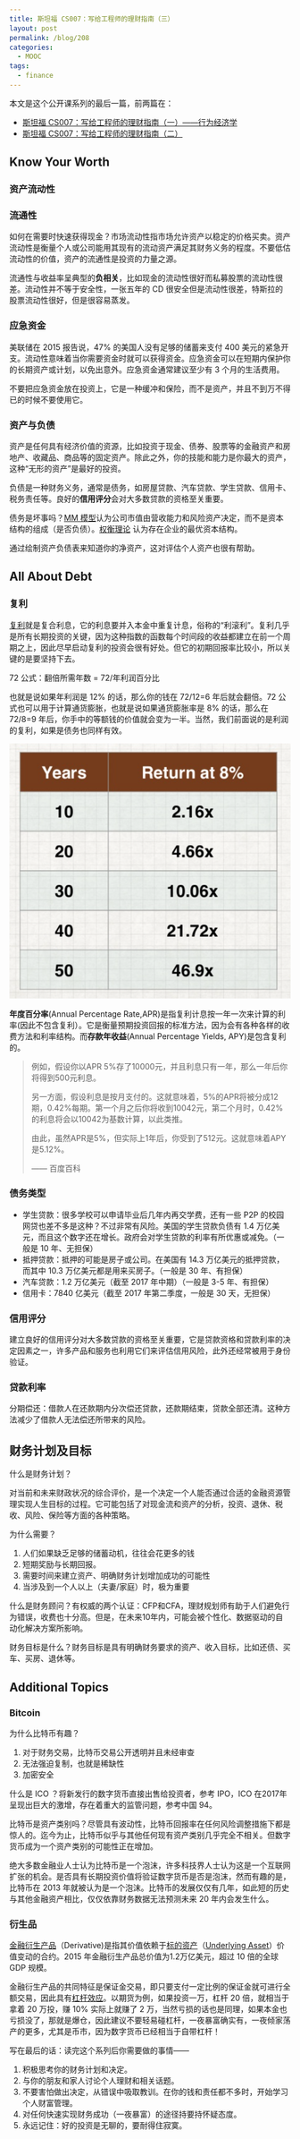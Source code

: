 ```yaml
---
title: 斯坦福 CS007：写给工程师的理财指南（三）
layout: post
permalink: /blog/208
categories:
  - MOOC
tags:
  - finance
---
```


本文是这个公开课系列的最后一篇，前两篇在：

- [斯坦福 CS007：写给工程师的理财指南（一）——行为经济学](https://arminli.com/blog/201)
- [斯坦福 CS007：写给工程师的理财指南（二）](https://arminli.com/blog/205)

## Know Your Worth

### 资产流动性

### 流通性

如何在需要时快速获得现金？市场流动性指市场允许资产以稳定的价格买卖。资产流动性是衡量个人或公司能用其现有的流动资产满足其财务义务的程度。不要低估流动性的价值，资产的流通性是投资的力量之源。

流通性与收益率呈典型的**负相关**，比如现金的流动性很好而私募股票的流动性很差。流动性并不等于安全性，一张五年的 CD 很安全但是流动性很差，特斯拉的股票流动性很好，但是很容易蒸发。

### 应急资金

美联储在 2015 报告说，47% 的美国人没有足够的储蓄来支付 400 美元的紧急开支。流动性意味着当你需要资金时就可以获得资金。应急资金可以在短期内保护你的长期资产或计划，以免出意外。应急资金通常建议至少有 3 个月的生活费用。

不要把应急资金放在投资上，它是一种缓冲和保险，而不是资产，并且不到万不得已的时候不要使用它。

### 资产与负债

资产是任何具有经济价值的资源，比如投资于现金、债券、股票等的金融资产和房地产、收藏品、商品等的固定资产。除此之外，你的技能和能力是你最大的资产，这种“无形的资产”是最好的投资。

负债是一种财务义务，通常是债务，如房屋贷款、汽车贷款、学生贷款、信用卡、税务责任等。良好的**信用评分**会对大多数贷款的资格至关重要。

债务是坏事吗？[MM 模型](http://wiki.mbalib.com/wiki/MM模型)认为公司市值由营收能力和风险资产决定，而不是资本结构的组成（是否负债）。[权衡理论](http://wiki.mbalib.com/wiki/权衡理论) 认为存在企业的最优资本结构。

通过绘制资产负债表来知道你的净资产，这对评估个人资产也很有帮助。

## All About Debt

### 复利

[复利](http://wiki.mbalib.com/wiki/复利)就是复合利息，它的利息要并入本金中重复计息，俗称的“利滚利”。复利几乎是所有长期投资的关键，因为这种指数的函数每个时间段的收益都建立在前一个周期之上，因此尽早启动复利的投资会很有好处。但它的初期回报率比较小，所以关键的是要坚持下去。

72 公式：翻倍所需年数 = 72/年利润百分比

也就是说如果年利润是 12% 的话，那么你的钱在 72/12=6 年后就会翻倍。72 公式也可以用于计算通货膨胀，也就是说如果通货膨胀率是 8% 的话，那么在 72/8=9 年后，你手中的等额钱的价值就会变为一半。当然，我们前面说的是利润的复利，如果是债务也同样有效。

![](../img/208_compounding.png)

**年度百分率**(Annual Percentage Rate,APR)是指复利计息按一年一次来计算的利率(因此不包含复利）。它是衡量预期投资回报的标准方法，因为会有各种各样的收费方法和利率结构。而**存款年收益**(Annual Percentage Yields, APY)是包含复利的。

> 例如，假设你以APR 5%存了10000元，并且利息只有一年，那么一年后你将得到500元利息。
>
> 另一方面，假设利息是按月支付的。这就意味着，5%的APR将被分成12期，0.42%每期。第一个月之后你将收到10042元，第二个月时，0.42%的利息将会以10042为基数计算，以此类推。
>
> 由此，虽然APR是5%，但实际上1年后，你受到了512元。这就意味着APY是5.12%。
>
> —— 百度百科

### 债务类型

- 学生贷款：很多学校可以申请毕业后几年内再交学费，还有一些 P2P 的校园网贷也差不多是这种？不过非常有风险。美国的学生贷款负债有 1.4 万亿美元，而且这个数字还在增长。政府会对学生贷款的利率有所优惠或减免。（一般是 10 年、无担保）
- 抵押贷款：抵押的可能是房子或公司。在美国有 14.3 万亿美元的抵押贷款，而其中 10.3 万亿美元都是用来买房子。（一般是 30 年、有担保）
- 汽车贷款：1.2 万亿美元（截至 2017 年中期）（一般是 3-5 年、有担保）
- 信用卡：7840 亿美元（截至 2017 年第二季度，一般是 30 天，无担保）

### 信用评分

建立良好的信用评分对大多数贷款的资格至关重要，它是贷款资格和贷款利率的决定因素之一，许多产品和服务也利用它们来评估信用风险，此外还经常被用于身份验证。

### 贷款利率

分期偿还：借款人在还款期内分次偿还贷款，还款期结束，贷款全部还清。这种方法减少了借款人无法偿还所带来的风险。

## 财务计划及目标

什么是财务计划？

对当前和未来财政状况的综合评价，是一个决定一个人能否通过合适的金融资源管理实现人生目标的过程。它可能包括了对现金流和资产的分析，投资、退休、税收、风险、保险等方面的各种策略。

为什么需要？

1. 人们如果缺乏足够的储蓄动机，往往会花更多的钱 
2. 短期奖励与长期回报。
3. 需要时间来建立资产、明确财务计划增加成功的可能性 
4. 当涉及到一个人以上（夫妻/家庭）时，极为重要

什么是财务顾问？有权威的两个认证：CFP和CFA，理财规划师有助于人们避免行为错误，收费也十分高。但是，在未来10年内，可能会被个性化、数据驱动的自动化解决方案所影响。

财务目标是什么？财务目标是具有明确财务要求的资产、收入目标，比如还债、买车、买房、退休等。

## Additional Topics 

### Bitcoin

为什么比特币有趣？

1. 对于财务交易，比特币交易公开透明并且未经审查 
2. 无法强迫复制，也就是稀缺性 
3. 加密安全 

什么是 ICO ？将新发行的数字货币直接出售给投资者，参考 IPO，ICO 在2017年呈现出巨大的激增，存在着重大的监管问题，参考中国 94。

比特币是资产类别吗？尽管具有波动性，比特币回报率在任何风险调整措施下都是惊人的。迄今为止，比特币似乎与其他任何现有资产类别几乎完全不相关。但数字货币成为一个资产类别的可能性正在增加。

绝大多数金融业人士认为比特币是一个泡沫，许多科技界人士认为这是一个互联网扩张的机会。是否具有长期投资价值将验证数字货币是否是泡沫，然而有趣的是，比特币在 2013 年就被认为是一个泡沫。比特币的发展仅仅有几年，如此短的历史与其他金融资产相比，仅仅依靠财务数据无法预测未来 20 年内会发生什么。

### 衍生品

[金融衍生产品](http://wiki.mbalib.com/wiki/金融衍生产品)（Derivative)是指其价值依赖于[标的资产](http://wiki.mbalib.com/wiki/%E6%A0%87%E7%9A%84%E8%B5%84%E4%BA%A7)（[Underlying Asset](http://wiki.mbalib.com/wiki/Underlying_Asset)）价值变动的合约。2015 年金融衍生产品总价值为1.2万亿美元，超过 10 倍的全球 GDP 规模。

金融衍生产品的共同特征是保证金交易，即只要支付一定比例的保证金就可进行全额交易，因此具有[杠杆效应](http://wiki.mbalib.com/wiki/杠杆效应)。以期货为例，如果投资一万，杠杆 20 倍，就相当于拿着 20 万投，赚 10% 实际上就赚了 2 万，当然亏损的话也是同理，如果本金也亏损没了，那就是爆仓，因此建议不要轻易碰杠杆，一夜暴富确实有，一夜倾家荡产的更多，尤其是币市，因为数字货币已经相当于自带杠杆！

写在最后的话：读完这个系列后你需要做的事情——

1. 积极思考你的财务计划和决定。
2. 与你的朋友和家人讨论个人理财和相关话题。
3. 不要害怕做出决定，从错误中吸取教训。在你的钱和责任都不多时，开始学习个人财富管理。
4. 对任何快速实现财务成功（一夜暴富）的途径持要持怀疑态度。
5. 永远记住：好的投资是无聊的，要耐得住寂寞。

